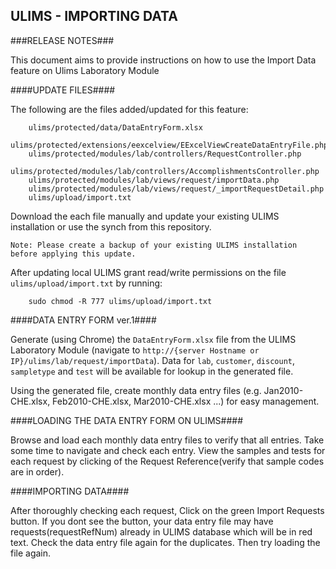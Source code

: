 ## ULIMS - IMPORTING DATA ##

###RELEASE NOTES###

This document aims to provide instructions on how to use the Import Data feature on Ulims Laboratory Module

####UPDATE FILES####

The following are the files added/updated for this feature:


        ulims/protected/data/DataEntryForm.xlsx
        ulims/protected/extensions/eexcelview/EExcelViewCreateDataEntryFile.php
        ulims/protected/modules/lab/controllers/RequestController.php
        ulims/protected/modules/lab/controllers/AccomplishmentsController.php
        ulims/protected/modules/lab/views/request/importData.php
        ulims/protected/modules/lab/views/request/_importRequestDetail.php
        ulims/upload/import.txt


Download the each file manually and update your existing ULIMS installation or use the synch from this repository.

    Note: Please create a backup of your existing ULIMS installation before applying this update.

After updating local ULIMS grant read/write permissions on the file `ulims/upload/import.txt` by running:
  
        sudo chmod -R 777 ulims/upload/import.txt

####DATA ENTRY FORM ver.1####

Generate (using Chrome) the `DataEntryForm.xlsx` file from the ULIMS Laboratory Module (navigate to `http://{server Hostname or IP}/ulims/lab/request/importData`). Data for `lab`, `customer`, `discount`, `sampletype` and `test` will be available for lookup in the generated file.

Using the generated file, create monthly data entry files (e.g. Jan2010-CHE.xlsx, Feb2010-CHE.xlsx, Mar2010-CHE.xlsx ...) for easy management.

####LOADING THE DATA ENTRY FORM ON ULIMS####

Browse and load each monthly data entry files to verify that all entries. Take some time to navigate and check each entry. View the samples and tests for each request by clicking of the Request Reference(verify that sample codes are in order).

####IMPORTING DATA####

After thoroughly checking each request, Click on the green Import Requests button. If you dont see the button, your data entry file may have requests(requestRefNum) already in ULIMS database which will be in red text. Check the data entry file again for the duplicates. Then try loading the file again.
